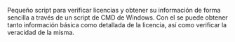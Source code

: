 Pequeño script para verificar licencias y obtener su información de forma sencilla a través de un script de CMD de Windows.
Con el se puede obtener tanto información básica como detallada de la licencia, así como verificar la veracidad de la misma.
